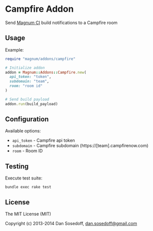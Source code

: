 # Campfire Addon

Send [Magnum CI](http://magnum-ci.com) build notifications to a Campfire room

## Usage

Example:

```ruby
require "magnum/addons/campfire"

# Initialize addon
addon = Magnum::Addons::Campfire.new(
  api_token: "token", 
  subdomain: "team", 
  room: "room id"
)

# Send build payload
addon.run(build_payload)
```

## Configuration

Available options:

- `api_token` - Campfire api token
- `subdomain` - Campfire subdomain (https://[team].campfirenow.com)
- `room`      - Room ID

## Testing

Execute test suite:

```
bundle exec rake test
```

## License

The MIT License (MIT)

Copyright (c) 2013-2014 Dan Sosedoff, <dan.sosedoff@gmail.com>